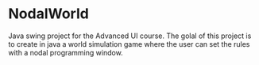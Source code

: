 # NodalWorld
Java swing project for the Advanced UI course. The golal of this project is to create in java a world simulation game where the user can set the rules with a nodal programming window.
